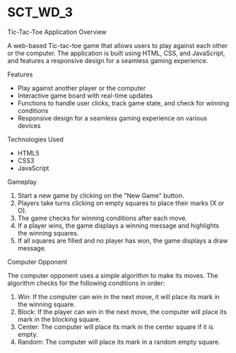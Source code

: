 # SCT_WD_3
Tic-Tac-Toe Application
Overview

A web-based Tic-tac-toe game that allows users to play against each other or the computer. The application is built using HTML, CSS, and JavaScript, and features a responsive design for a seamless gaming experience.

Features

- Play against another player or the computer
- Interactive game board with real-time updates
- Functions to handle user clicks, track game state, and check for winning conditions
- Responsive design for a seamless gaming experience on various devices

Technologies Used

- HTML5
- CSS3
- JavaScript

Gameplay

1. Start a new game by clicking on the "New Game" button.
2. Players take turns clicking on empty squares to place their marks (X or O).
3. The game checks for winning conditions after each move.
4. If a player wins, the game displays a winning message and highlights the winning squares.
5. If all squares are filled and no player has won, the game displays a draw message.

Computer Opponent

The computer opponent uses a simple algorithm to make its moves. The algorithm checks for the following conditions in order:

1. Win: If the computer can win in the next move, it will place its mark in the winning square.
2. Block: If the player can win in the next move, the computer will place its mark in the blocking square.
3. Center: The computer will place its mark in the center square if it is empty.
4. Random: The computer will place its mark in a random empty square.
